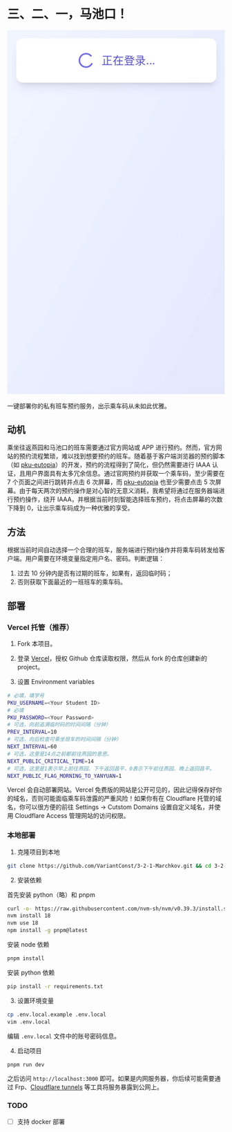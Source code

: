 # 三、二、一，马池口！

![demo](public/demo.gif)

一键部署你的私有班车预约服务，出示乘车码从未如此优雅。

## 动机

乘坐往返燕园和马池口的班车需要通过官方网站或 APP 进行预约。然而，官方网站的预约流程繁琐，难以找到想要预约的班车。随着基于客户端浏览器的预约脚本（如 [pku-eutopia](https://github.com/xmcp/pku-eutopia)）的开发，预约的流程得到了简化，但仍然需要进行 IAAA 认证，且用户界面具有太多冗余信息。通过官网预约并获取一个乘车码，至少需要在 7 个页面之间进行跳转并点击 6 次屏幕，而 [pku-eutopia](https://github.com/xmcp/pku-eutopia) 也至少需要点击 5 次屏幕。由于每天两次的预约操作是对心智的无意义消耗，我希望将通过在服务器端进行预约操作，绕开 IAAA，并根据当前时刻智能选择班车预约，将点击屏幕的次数下降到 0，让出示乘车码成为一种优雅的享受。

## 方法

根据当前时间自动选择一个合理的班车，服务端进行预约操作并将乘车码转发给客户端。用户需要在环境变量指定用户名、密码。判断逻辑：

1. 过去 10 分钟内是否有过期的班车，如果有，返回临时码；
2. 否则获取下面最近的一班班车的乘车码。

## 部署

### Vercel 托管（推荐）

1. Fork 本项目。

2. 登录 [Vercel](https://vercel.com/)，授权 Github 仓库读取权限，然后从 fork 的仓库创建新的 project。

3. 设置 Environment variables

```bash
# 必填，填学号
PKU_USERNAME=<Your Student ID>
# 必填
PKU_PASSWORD=<Your Password>
# 可选，向前追溯临时码的时间间隔（分钟）
PREV_INTERVAL=10
# 可选，向后检查可乘坐班车的时间间隔（分钟）
NEXT_INTERVAL=60
# 可选，这里是14点之前都前往燕园的意思。
NEXT_PUBLIC_CRITICAL_TIME=14
# 可选，这里是1表示早上前往燕园、下午返回昌平，0表示下午前往燕园、晚上返回昌平。
NEXT_PUBLIC_FLAG_MORNING_TO_YANYUAN=1
```

Vercel 会自动部署网站。Vercel 免费版的网站是公开可见的，因此记得保存好你的域名，否则可能面临乘车码泄露的严重风险！如果你有在 Cloudflare 托管的域名，你可以很方便的前往 Settings -> Cutstom Domains 设置自定义域名，并使用 Cloudflare Access 管理网站的访问权限。

### 本地部署

1. 克隆项目到本地

```bash
git clone https://github.com/VariantConst/3-2-1-Marchkov.git && cd 3-2-1-Marchkov
```

2. 安装依赖

首先安装 python（略）和 pnpm

```bash
curl -o- https://raw.githubusercontent.com/nvm-sh/nvm/v0.39.3/install.sh | bash
nvm install 18
nvm use 18
npm install -g pnpm@latest
```

安装 node 依赖

```bash
pnpm install
```

安装 python 依赖

```bash
pip install -r requirements.txt
```

3. 设置环境变量

```bash
cp .env.local.example .env.local
vim .env.local
```

编辑 `.env.local` 文件中的账号密码信息。

4. 启动项目

```bash
pnpm run dev
```

之后访问 `http://localhost:3000` 即可。如果是内网服务器，你后续可能需要通过 Frp、[Cloudflare tunnels](https://www.cloudflare.com/zh-cn/products/tunnel/) 等工具将服务暴露到公网上。

### TODO

- [ ] 支持 docker 部署
